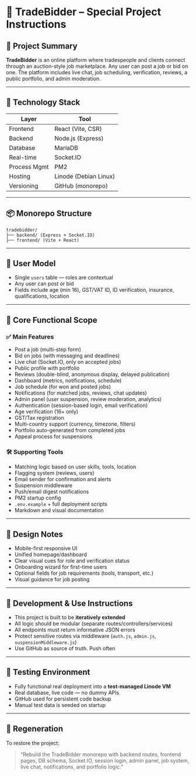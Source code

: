 
# 📜 TradeBidder – Special Project Instructions

## 🔧 Project Summary
**TradeBidder** is an online platform where tradespeople and clients connect through an auction-style job marketplace. Any user can post a job or bid on one. The platform includes live chat, job scheduling, verification, reviews, a public portfolio, and admin moderation.

---

## 🧱 Technology Stack

| Layer        | Tool                  |
|--------------|------------------------|
| Frontend     | React (Vite, CSR)      |
| Backend      | Node.js (Express)      |
| Database     | MariaDB                |
| Real-time    | Socket.IO              |
| Process Mgmt | PM2                    |
| Hosting      | Linode (Debian Linux)  |
| Versioning   | GitHub (monorepo)      |

---

## 📦 Monorepo Structure

```
tradebidder/
├── backend/ (Express + Socket.IO)
├── frontend/ (Vite + React)
```

---

## 👥 User Model

- Single `users` table — roles are contextual
- Any user can post or bid
- Fields include age (min 16), GST/VAT ID, ID verification, insurance, qualifications, location

---

## 💬 Core Functional Scope

### ✅ Main Features

- Post a job (multi-step form)
- Bid on jobs (with messaging and deadlines)
- Live chat (Socket.IO, only on accepted jobs)
- Public profile with portfolio
- Reviews (double-blind, anonymous display, delayed publication)
- Dashboard (metrics, notifications, schedule)
- Job schedule (for won and posted jobs)
- Notifications (for matched jobs, reviews, chat updates)
- Admin panel (user suspension, review moderation, analytics)
- Authentication (session-based login, email verification)
- Age verification (16+ only)
- GST/Tax registration
- Multi-country support (currency, timezone, filters)
- Portfolio auto-generated from completed jobs
- Appeal process for suspensions

### 🛠️ Supporting Tools

- Matching logic based on user skills, tools, location
- Flagging system (reviews, users)
- Email sender for confirmation and alerts
- Suspension middleware
- Push/email digest notifications
- PM2 startup config
- `.env.example` + full deployment scripts
- Markdown and visual documentation

---

## 📐 Design Notes

- Mobile-first responsive UI
- Unified homepage/dashboard
- Clear visual cues for role and verification status
- Onboarding wizard for first-time users
- Optional fields for job requirements (tools, transport, etc.)
- Visual guidance for job posting

---

## 🧠 Development & Use Instructions

- This project is built to be **iteratively extended**
- All logic should be modular (separate routes/controllers/services)
- All endpoints must return informative JSON errors
- Protect sensitive routes via middleware (`auth.js`, `admin.js`, `suspensionMiddleware.js`)
- Use GitHub as source of truth. Push often

---

## 🧪 Testing Environment

- Fully functional real deployment into a **test-managed Linode VM**
- Real database, live code — no dummy APIs
- GitHub used for persistent code backup
- Manual test data is seeded on startup

---

## 📁 Regeneration

To restore the project:
> “Rebuild the TradeBidder monorepo with backend routes, frontend pages, DB schema, Socket.IO, session login, admin panel, job system, live chat, notifications, and portfolio logic.”
